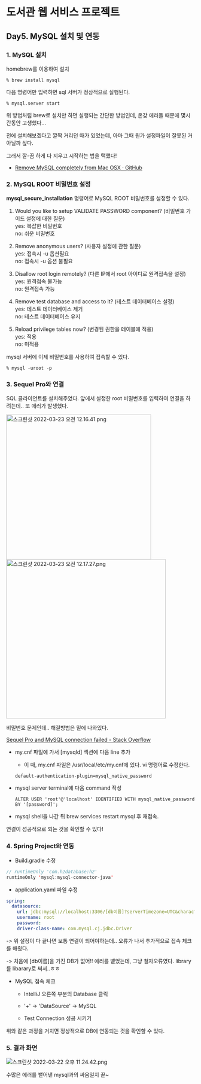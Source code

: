 # 도서관 웹 서비스 프로젝트

## Day5. MySQL 설치 및 연동

### 1. MySQL 설치

homebrew를 이용하여 설치

```shell
% brew install mysql
```

다음 명령어만 입력하면 sql 서버가 정상적으로 실행된다.

```shell
% mysql.server start
```

위 방법처럼 brew로 설치만 하면 실행되는 간단한 방법인데, 온갖 에러들 때문에 몇시간동안 고생했다...  

전에 설치해보겠다고 깔짝 거리던 때가 있었는데, 아마 그때 뭔가 설정파일이 잘못된 거 아닐까 싶다.  

그래서 깔-끔 하게 다 지우고 시작하는 법을 택했다!  

* [Remove MySQL completely from Mac OSX · GitHub](https://gist.github.com/vitorbritto/0555879fe4414d18569d)  



### 2. MySQL ROOT 비밀번호 설정

**mysql_secure_installation** 명령어로 MySQL ROOT 비밀번호를 설정할 수 있다.

1. Would you like to setup VALIDATE PASSWORD component? (비밀번호 가이드 설정에 대한 질문)  
   yes: 복잡한 비밀번호  
   no: 쉬운 비밀번호  

2. Remove anonymous users? (사용자 설정에 관한 질문)  
   yes: 접속시 -u 옵션필요  
   no: 접속시 -u 옵션 불필요 

3. Disallow root login remotely? (다른 IP에서 root 아이디로 원격접속을 설정)  
   yes: 원격접속 불가능  
   no: 원격접속 가능  

4. Remove test database and access to it? (테스트 데이터베이스 설정)  
   yes: 테스트 데이터베이스 제거  
   no: 테스트 데이터베이스 유지  

5. Reload privilege tables now? (변경된 권한을 테이블에 적용)  
   yes: 적용  
   no: 미적용

mysql 서버에 이제 비밀번호를 사용하여 접속할 수 있다.   

```shell
% mysql -uroot -p
```

### 3. Sequel Pro와 연결

SQL 클라이언트를 설치해주었다. 앞에서 설정한 root 비밀번호를 입력하여 연결을 하려는데.. 또 에러가 발생했다.

<img title="" src="file:///var/folders/lf/rtm5_zvx4612t2g0hlkznr7m0000gn/T/TemporaryItems/NSIRD_screencaptureui_cMzVKL/스크린샷%202022-03-23%20오전%2012.16.41.png" alt="스크린샷 2022-03-23 오전 12.16.41.png" width="387" data-align="center">

<img title="" src="file:///var/folders/lf/rtm5_zvx4612t2g0hlkznr7m0000gn/T/TemporaryItems/NSIRD_screencaptureui_aQCDeA/스크린샷%202022-03-23%20오전%2012.17.27.png" alt="스크린샷 2022-03-23 오전 12.17.27.png" width="426" data-align="center">

비밀번호 문제인데.. 해결방법은 밑에 나와있다.

[Sequel Pro and MySQL connection failed - Stack Overflow](https://stackoverflow.com/questions/51179516/sequel-pro-and-mysql-connection-failed)

* my.cnf 파일에 가서 [mysqld] 섹션에 다음 line 추가
  
  * 이 때, my.cnf 파일은 /usr/local/etc/my.cnf에 있다. vi 명령어로 수정한다.
  
  ```
  default-authentication-plugin=mysql_native_password
  ```

* mysql server terminal에 다음 command 작성
  
  ```
  ALTER USER 'root'@'localhost' IDENTIFIED WITH mysql_native_password BY '[password]';
  ```

* mysql shell을 나간 뒤 brew services restart mysql 후 재접속.

연결이 성공적으로 되는 것을 확인할 수 있다!



### 4. Spring Project와 연동

* Build.gradle 수정

```java
// runtimeOnly 'com.h2database:h2'
runtimeOnly 'mysql:mysql-connector-java'
```

* application.yaml 파일 수정

```yaml
spring:
  datasource:
    url: jdbc:mysql://localhost:3306/[db이름]?serverTimezone=UTC&characterEncoding=UTF-8
    username: root
    password:
    driver-class-name: com.mysql.cj.jdbc.Driver
```

-> 위 설정이 다 끝나면 보통 연결이 되어야하는데.. 오류가 나서 추가적으로 접속 체크를 해줬다.

-> 처음에 [db이름]을 가진 DB가 없어!! 에러를 뱉었는데, 그냥 철자오류였다. library를 libarary로 써서..ㅎㅎ



* MySQL 접속 체크
  
  * IntelliJ 오른쪽 부분의 Database 클릭
  
  * '+'  -> 'DataSource' -> MySQL
  
  * Test Connection 성공 시키기

위와 같은 과정을 거치면 정상적으로 DB에 연동되는 것을 확인할 수 있다.



### 5. 결과 화면

![스크린샷 2022-03-22 오후 11.24.42.png](/Users/yoonseoha/Desktop/스크린샷%202022-03-22%20오후%2011.24.42.png)

수많은 에러를 뱉어낸 mysql과의 싸움일지 끝~
